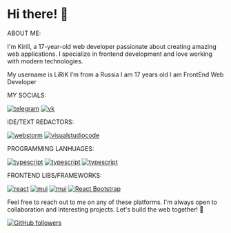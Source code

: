# Hi there! 👋

ABOUT ME:

I'm Kirill, a 17-year-old web developer passionate about creating amazing web applications. I specialize in frontend development and love working with modern technologies.

My username is LiRiK
I’m from a Russia
I am 17 years old
I am FrontEnd Web Developer

MY SOCIALS:

[![telegram](https://img.shields.io/static/v1?label=&message=Telegram&color=1E1E1E&style=for-the-badge&logo=telegram&logoColor=blue)](https://t.me/LiRiKO0O)
[![vk](https://img.shields.io/static/v1?label=&message=VK&color=1E1E1E&style=for-the-badge&logo=vk&logoColor=blue)](https://vk.com/proxy20000)

IDE/TEXT REDACTORS:

[![webstorm](https://img.shields.io/static/v1?label=&message=WebStorm&color=1E1E1E&style=for-the-badge&logo=webstorm&logoColor=white)](https://www.jetbrains.com/webstorm/)
[![visualstudiocode](https://img.shields.io/static/v1?label=&message=VS%20Code&color=1E1E1E&style=for-the-badge&logo=visualstudiocode&logoColor=blue)](https://code.visualstudio.com/)

PROGRAMMING LANHUAGES:

[![typescript](https://img.shields.io/static/v1?label=&message=JavaScript&color=1E1E1E&style=for-the-badge&logo=javascript&logoColor=yellow)](https://js.org/)
[![typescript](https://img.shields.io/static/v1?label=&message=TypeScript&color=191919&style=for-the-badge&logo=typescript&logoColor=blue)](https://www.typescriptlang.org/)
[![typescript](https://img.shields.io/static/v1?label=&message=python&color=1E1E1E&style=for-the-badge&logo=python&logoColor=green)](https://www.python.org/)

FRONTEND LIBS/FRAMEWORKS:

[![react](https://img.shields.io/static/v1?label=&message=React&color=1E1E1E&style=for-the-badge&logo=react&logoColor=)](https://react.dev/)
[![mui](https://img.shields.io/static/v1?label=&message=MUI&color=1E1E1E&style=for-the-badge&logo=mui&logoColor=blue)](https://mui.com/)
[![mui](https://img.shields.io/static/v1?label=&message=Bootstrap&color=1E1E1E&style=for-the-badge&logo=bootstrap&logoColor=purpl)](https://getbootstrap.com/)
[![React Bootstrap](https://img.shields.io/static/v1?label=&message=React%20Bootstrap&color=1E1E1E&style=for-the-badge&logo=react&logoColor=blue)](https://react-bootstrap.github.io/)

Feel free to reach out to me on any of these platforms. I'm always open to collaboration and interesting projects. Let's build the web together! 🚀

[![GitHub followers](https://img.shields.io/github/followers/LiRiK000?label=Follow&style=social)](https://github.com/LiRiK000)
